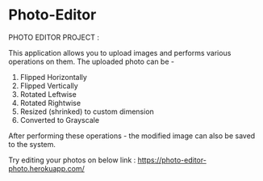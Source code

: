 # Photo-Editor
PHOTO EDITOR PROJECT :

This application allows you to upload images and performs various operations on them.
The uploaded photo can be - 
1. Flipped Horizontally
2. Flipped Vertically
3. Rotated Leftwise
4. Rotated Rightwise
5. Resized (shrinked) to custom dimension
6. Converted to Grayscale 

After performing these operations - the modified image can also be saved to the system.

Try editing your photos on below link :
https://photo-editor-photo.herokuapp.com/
